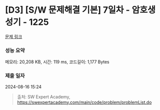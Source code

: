 # [D3] [S/W 문제해결 기본] 7일차 - 암호생성기 - 1225 

[문제 링크](https://swexpertacademy.com/main/code/problem/problemDetail.do?contestProbId=AV14uWl6AF0CFAYD) 

### 성능 요약

메모리: 20,208 KB, 시간: 119 ms, 코드길이: 1,177 Bytes

### 제출 일자

2024-08-16 15:24



> 출처: SW Expert Academy, https://swexpertacademy.com/main/code/problem/problemList.do